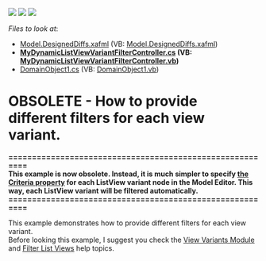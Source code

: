 <!-- default badges list -->
![](https://img.shields.io/endpoint?url=https://codecentral.devexpress.com/api/v1/VersionRange/134075992/21.1.5%2B)
[![](https://img.shields.io/badge/Open_in_DevExpress_Support_Center-FF7200?style=flat-square&logo=DevExpress&logoColor=white)](https://supportcenter.devexpress.com/ticket/details/E494)
[![](https://img.shields.io/badge/📖_How_to_use_DevExpress_Examples-e9f6fc?style=flat-square)](https://docs.devexpress.com/GeneralInformation/403183)
<!-- default badges end -->
<!-- default file list -->
*Files to look at*:

* [Model.DesignedDiffs.xafml](./CS/WinSolution.Module.Win/Model.DesignedDiffs.xafml) (VB: [Model.DesignedDiffs.xafml](./VB/WinSolution.Module.Win/Model.DesignedDiffs.xafml))
* **[MyDynamicListViewVariantFilterController.cs](./CS/WinSolution.Module.Win/MyDynamicListViewVariantFilterController.cs) (VB: [MyDynamicListViewVariantFilterController.vb](./VB/WinSolution.Module.Win/MyDynamicListViewVariantFilterController.vb))**
* [DomainObject1.cs](./CS/WinSolution.Module/DomainObject1.cs) (VB: [DomainObject1.vb](./VB/WinSolution.Module/DomainObject1.vb))
<!-- default file list end -->
# OBSOLETE - How to provide different filters for each view variant.


<p><strong>=========================================================</strong><strong><br />
</strong><strong>This example is now obsolete. Instead, it is much simpler to specify </strong><a href="https://documentation.devexpress.com/#Xaf/CustomDocument2990"><strong><u>the Criteria property</u></strong></a><strong> for each ListView variant node in the Model Editor. This way, each ListView variant will be filtered automatically.<br />
</strong><strong>=========================================================</strong></p><p>This example demonstrates how to provide different filters for each view variant.<br />
Before looking this example, I suggest you check the <a href="http://documentation.devexpress.com/#Xaf/CustomDocument3011"><u>View Variants Module</u></a> and <a href="http://documentation.devexpress.com/#Xaf/CustomDocument2722"><u>Filter List Views</u></a> help topics.</p>

<br/>


